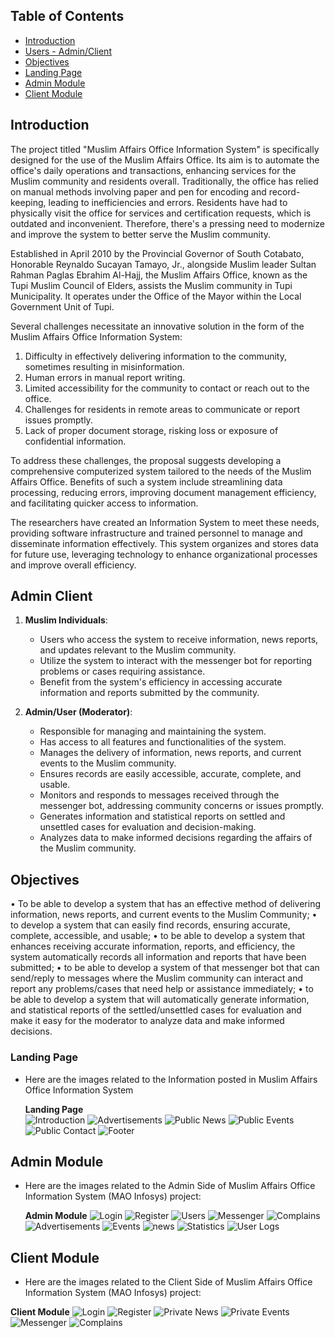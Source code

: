 ## Table of Contents

-   [Introduction](#introduction)
-   [Users - Admin/Client](#admin-client)
-   [Objectives](#objectives)
-   [Landing Page](#landing-page)
-   [Admin Module](#admin-module)
-   [Client Module](#client-module)

## Introduction

The project titled "Muslim Affairs Office Information System" is specifically designed for the use of the Muslim Affairs Office. Its aim is to automate the office's daily operations and transactions, enhancing services for the Muslim community and residents overall. Traditionally, the office has relied on manual methods involving paper and pen for encoding and record-keeping, leading to inefficiencies and errors. Residents have had to physically visit the office for services and certification requests, which is outdated and inconvenient. Therefore, there's a pressing need to modernize and improve the system to better serve the Muslim community.

Established in April 2010 by the Provincial Governor of South Cotabato, Honorable Reynaldo Sucayan Tamayo, Jr., alongside Muslim leader Sultan Rahman Paglas Ebrahim Al-Hajj, the Muslim Affairs Office, known as the Tupi Muslim Council of Elders, assists the Muslim community in Tupi Municipality. It operates under the Office of the Mayor within the Local Government Unit of Tupi.

Several challenges necessitate an innovative solution in the form of the Muslim Affairs Office Information System:

1. Difficulty in effectively delivering information to the community, sometimes resulting in misinformation.
2. Human errors in manual report writing.
3. Limited accessibility for the community to contact or reach out to the office.
4. Challenges for residents in remote areas to communicate or report issues promptly.
5. Lack of proper document storage, risking loss or exposure of confidential information.

To address these challenges, the proposal suggests developing a comprehensive computerized system tailored to the needs of the Muslim Affairs Office. Benefits of such a system include streamlining data processing, reducing errors, improving document management efficiency, and facilitating quicker access to information.

The researchers have created an Information System to meet these needs, providing software infrastructure and trained personnel to manage and disseminate information effectively. This system organizes and stores data for future use, leveraging technology to enhance organizational processes and improve overall efficiency.

## Admin Client

1. **Muslim Individuals**:

    - Users who access the system to receive information, news reports, and updates relevant to the Muslim community.
    - Utilize the system to interact with the messenger bot for reporting problems or cases requiring assistance.
    - Benefit from the system's efficiency in accessing accurate information and reports submitted by the community.

2. **Admin/User (Moderator)**:
    - Responsible for managing and maintaining the system.
    - Has access to all features and functionalities of the system.
    - Manages the delivery of information, news reports, and current events to the Muslim community.
    - Ensures records are easily accessible, accurate, complete, and usable.
    - Monitors and responds to messages received through the messenger bot, addressing community concerns or issues promptly.
    - Generates information and statistical reports on settled and unsettled cases for evaluation and decision-making.
    - Analyzes data to make informed decisions regarding the affairs of the Muslim community.

## Objectives

• To be able to develop a system that has an effective method of delivering information, news reports, and current events to the Muslim Community;
• to develop a system that can easily find records, ensuring accurate, complete, accessible, and usable;
• to be able to develop a system that enhances receiving accurate information, reports, and efficiency, the system automatically records all information and reports that have been submitted;
• to be able to develop a system of that messenger bot that can send/reply to messages where the Muslim community can interact and report any problems/cases that need help or assistance immediately;
• to be able to develop a system that will automatically generate information, and statistical reports of the settled/unsettled cases for evaluation and make it easy for the moderator to analyze data and make informed decisions.

### Landing Page

-   Here are the images related to the Information posted in Muslim Affairs Office Information System

    **Landing Page**  
     ![Introduction](public/mao-img/landing.png)
    ![Advertisements](public/mao-img/landing-ads.png)
    ![Public News](public/mao-img/landing-news.png)
    ![Public Events](public/mao-img/landing-events.png)
    ![Public Contact](public/mao-img/landing-contact.png)
    ![Footer](public/mao-img/landing-footer.png)

## Admin Module

-   Here are the images related to the Admin Side of Muslim Affairs Office Information System (MAO Infosys) project:

    **Admin Module**
    ![Login](public/mao-img/login.png)
    ![Register](public/mao-img/reister.png)
    ![Users](public/mao-img/admin/dashboard.png)
    ![Messenger](public/mao-img/admin/messenger.png)
    ![Complains](public/mao-img/admin/complains.png)
    ![Advertisements](public/mao-img/admin//ads.png)
    ![Events](public/mao-img/admin/events.png)
    ![news](public/mao-img/admin/news.png)
    ![Statistics](public/mao-img/admin/stat.png)
    ![User Logs](public/mao-img/admin/logs.png)

## Client Module

-   Here are the images related to the Client Side of Muslim Affairs Office Information System (MAO Infosys) project:

**Client Module**
![Login](public/mao-img/login.png)
![Register](public/mao-img/register.png)
![Private News](public/mao-img/client/dashboard.png)
![Private Events](public/mao-img/client/dashboard2.png)
![Messenger](public/mao-img/client/messenger.png)
![Complains](public/mao-img/client/complains.png)
